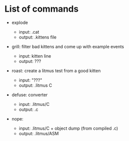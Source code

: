 # List of commands

- explode
    - input: .cat
    - output: .kittens file

- grill: filter bad kittens and come up with example events
    - input: kitten line
    - output: ???

- roast: create a litmus test from a good kitten
    - input: "???"
    - output: .litmus C

- defuse: converter
    - input: .litmus/C
    - output: .c

- nope:
    - input: .litmus/C + object dump (from compiled .c)
    - output: .litmus/ASM

